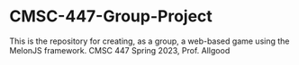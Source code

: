 # CMSC-447-Group-Project
This is the repository for creating, as a group, a web-based game using the MelonJS framework. CMSC 447 Spring 2023, Prof. Allgood

